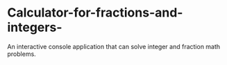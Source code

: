 # Calculator-for-fractions-and-integers-
An interactive console application that can solve integer and fraction math problems. 
